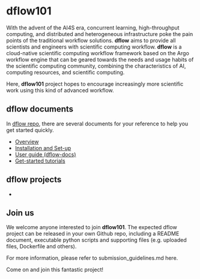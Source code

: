 # dflow101
With the advent of the AI4S era, concurrent learning, high-throughput computing, and distributed and heterogeneous infrastructure poke the pain points of the traditional workflow solutions. **dflow** aims to provide all scientists and engineers with scientific computing workflow. **dflow** is a cloud-native scientific computing workflow framework based on the Argo workflow engine that can be geared towards the needs and usage habits of the scientific computing community, combining the characteristics of AI, computing resources, and scientific computing.

Here, **dflow101** project hopes to encourage increasingly more scientific work using this kind of advanced workflow. 

## dflow documents
In [dflow repo](https://github.com/deepmodeling/dflow), there are several documents for your reference to help you get started quickly.
- [Overview](https://github.com/deepmodeling/dflow#1--overview)
- [Installation and Set-up](https://github.com/deepmodeling/dflow/tree/master/scripts)
- [User guide (dflow-docs)](https://github.com/deepmodeling/dflow#UserGuide)
- [Get-started tutorials](https://github.com/deepmodeling/dflow/tree/master/tutorials)

## dflow projects
- 

## Join us
We welcome anyone interested to join **dflow101**. The expected dflow project can be released in your own Github repo, including a README document, executable python scripts and supporting files (e.g. uploaded files, Dockerfile and others). 

For more information, please refer to  submission_guidelines.md here.

Come on and join this fantastic project!


